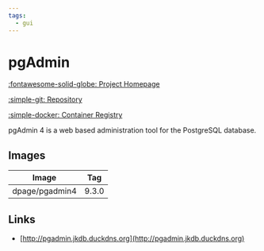 ```yaml
---
tags:
  - gui
---
```

# pgAdmin

[:fontawesome-solid-globe: Project Homepage](https://www.pgadmin.org/)

[:simple-git: Repository](https://github.com/pgadmin-org/pgadmin4)

[:simple-docker: Container Registry](https://hub.docker.com/r/dpage/pgadmin4/)

pgAdmin 4 is a web based administration tool for the PostgreSQL database.

## Images
| Image | Tag |
| --- | --- |
| dpage/pgadmin4 | 9.3.0 |

## Links
- [http://pgadmin.jkdb.duckdns.org](http://pgadmin.jkdb.duckdns.org)

